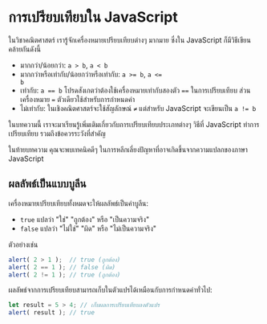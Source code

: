 # การเปรียบเทียบใน JavaScript

ในวิชาคณิตศาสตร์ เรารู้จักเครื่องหมายเปรียบเทียบต่างๆ มากมาย ซึ่งใน JavaScript ก็มีวิธีเขียนคล้ายกันดังนี้

- มากกว่า/น้อยกว่า: <code>a &gt; b</code>, <code>a &lt; b</code>
- มากกว่าหรือเท่ากับ/น้อยกว่าหรือเท่ากับ: <code>a &gt;= b</code>, <code>a &lt;= b</code> 
- เท่ากับ: `a == b` โปรดสังเกตว่าต้องใช้เครื่องหมายเท่ากับสองตัว `==` ในการเปรียบเทียบ ส่วนเครื่องหมาย `=` ตัวเดียวใช้สำหรับการกำหนดค่า  
- ไม่เท่ากับ: ในเชิงคณิตศาสตร์จะใช้สัญลักษณ์ <code>&ne;</code> แต่สำหรับ JavaScript จะเขียนเป็น <code>a != b</code>

ในบทความนี้ เราจะมาเรียนรู้เพิ่มเติมเกี่ยวกับการเปรียบเทียบประเภทต่างๆ วิธีที่ JavaScript ทำการเปรียบเทียบ รวมถึงข้อควรระวังที่สำคัญ

ในท้ายบทความ คุณจะพบเทคนิคดีๆ ในการหลีกเลี่ยงปัญหาที่อาจเกิดขึ้นจากความแปลกของภาษา JavaScript

## ผลลัพธ์เป็นแบบบูลีน 

เครื่องหมายเปรียบเทียบทั้งหมดจะให้ผลลัพธ์เป็นค่าบูลีน:

- `true` แปลว่า "ใช่" "ถูกต้อง" หรือ "เป็นความจริง"  
- `false` แปลว่า "ไม่ใช่" "ผิด" หรือ "ไม่เป็นความจริง"

ตัวอย่างเช่น

```js run
alert( 2 > 1 );  // true (ถูกต้อง)
alert( 2 == 1 ); // false (ผิด) 
alert( 2 != 1 ); // true (ถูกต้อง)
```

ผลลัพธ์จากการเปรียบเทียบสามารถเก็บในตัวแปรได้เหมือนกับการกำหนดค่าทั่วไป:

```js run
let result = 5 > 4; // เก็บผลการเปรียบเทียบลงตัวแปร
alert( result ); // true 
```

